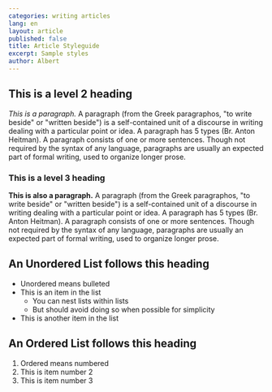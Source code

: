 ```yaml
---
categories: writing articles
lang: en
layout: article
published: false
title: Article Styleguide
excerpt: Sample styles
author: Albert
---
```


## This is a level 2 heading
_This is a paragraph._ A paragraph (from the Greek paragraphos, "to write beside" or "written beside") is a self-contained unit of a discourse in writing dealing with a particular point or idea. A paragraph has 5 types (Br. Anton Heitman). A paragraph consists of one or more sentences. Though not required by the syntax of any language, paragraphs are usually an expected part of formal writing, used to organize longer prose.

### This is a level 3 heading
**This is also a paragraph.** A paragraph (from the Greek paragraphos, "to write beside" or "written beside") is a self-contained unit of a discourse in writing dealing with a particular point or idea. A paragraph has 5 types (Br. Anton Heitman). A paragraph consists of one or more sentences. Though not required by the syntax of any language, paragraphs are usually an expected part of formal writing, used to organize longer prose.

## An Unordered List follows this heading
- Unordered means bulleted
- This is an item in the list
	- You can nest lists within lists
    - But should avoid doing so when possible for simplicity
- This is another item in the list

## An Ordered List follows this heading
1. Ordered means numbered
2. This is item number 2
3. This is item number 3
